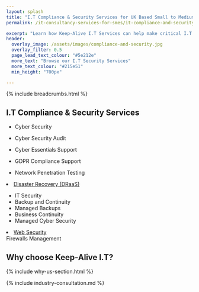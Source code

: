 ```yaml
---
layout: splash
title: "I.T Compliance & Security Services for UK Based Small to Medium-sized Enterprise Businesses (SMEs)"
permalink: /it-consultancy-services-for-smes/it-compliance-and-security-services

excerpt: "Learn how Keep-Alive I.T Services can help make critical I.T Software decisions and develop bespoke Software solutions for your business."
header:
  overlay_image: /assets/images/compliance-and-security.jpg
  overlay_filter: 0.5 
  page_lead_text_colour: "#5e212e"
  more_text: "Browse our I.T Security Services"
  more_text_colour: "#215e51"
  min_height: "700px"

---
```


{% include breadcrumbs.html %}

## <i class="fas fa-user-tie page-title-icon" aria-hidden="true"></i> I.T Compliance & Security Services

- Cyber Security
- Cyber Security Audit
- Cyber Essentials Support
- GDPR Compliance Support

- Network Penetration Testing

<li><a title="Disaster Recovery (DRaaS)" href="/it-operations-consultancy/disaster-recovery-draas">Disaster Recovery (DRaaS)</a></li>

- IT Security
- Backup and Continuity
- Managed Backups
- Business Continuity
- Managed Cyber Security


<li><a title="Web Security" href="/it-operations-consultancy/web-security">Web Security</a></li>
Firewalls Management

## Why choose Keep-Alive I.T?
{% include why-us-section.html %}

{% include industry-consultation.md %}